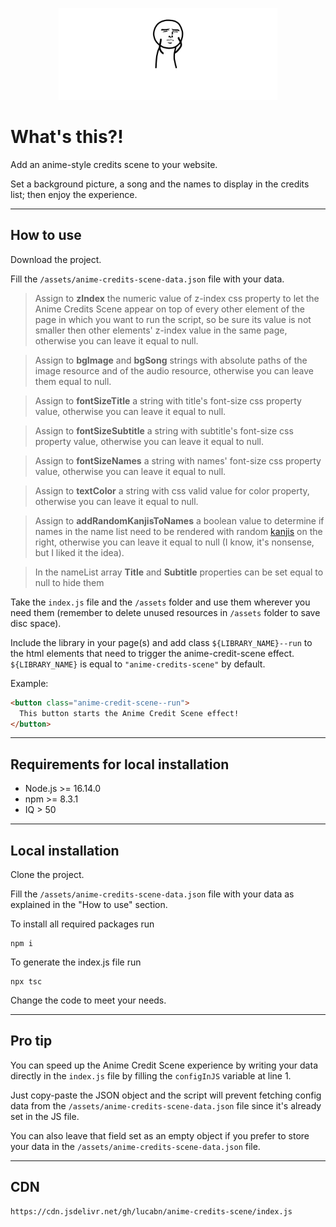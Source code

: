 <p align="center">
  <picture>
    <source media="(prefers-color-scheme: dark)" srcset="https://github.com/LucaBn/anime-credits-scene/blob/main/logo/anime-credits-scene--logo-dark.png?raw=true">
    <source media="(prefers-color-scheme: light)" srcset="https://github.com/LucaBn/anime-credits-scene/blob/main/logo/anime-credits-scene--logo-light.png?raw=true">
    <img alt="Anime Credits Scene" src="https://github.com/LucaBn/anime-credits-scene/blob/main/logo/anime-credits-scene--logo-dark.png?raw=true" width="350" height="147" style="max-width: 100%;">
  </picture>
</p>

# What's this?!

Add an anime-style credits scene to your website.

Set a background picture, a song and the names to display in the credits list; then enjoy the experience.

---

## How to use

Download the project.

Fill the `/assets/anime-credits-scene-data.json` file with your data.

> Assign to **zIndex** the numeric value of z-index css property to let the Anime Credits Scene appear on top of every other element of the page in which you want to run the script, so be sure its value is not smaller then other elements' z-index value in the same page, otherwise you can leave it equal to null.

> Assign to **bgImage** and **bgSong** strings with absolute paths of the image resource and of the audio resource, otherwise you can leave them equal to null.

> Assign to **fontSizeTitle** a string with title's font-size css property value, otherwise you can leave it equal to null.

> Assign to **fontSizeSubtitle** a string with subtitle's font-size css property value, otherwise you can leave it equal to null.

> Assign to **fontSizeNames** a string with names' font-size css property value, otherwise you can leave it equal to null.

> Assign to **textColor** a string with css valid value for color property, otherwise you can leave it equal to null.

> Assign to **addRandomKanjisToNames** a boolean value to determine if names in the name list need to be rendered with random [kanjis](https://en.wikipedia.org/wiki/Kanji) on the right, otherwise you can leave it equal to null (I know, it's nonsense, but I liked it the idea).

> In the nameList array **Title** and **Subtitle** properties can be set equal to null to hide them

Take the `index.js` file and the `/assets` folder and use them wherever you need them (remember to delete unused resources in `/assets` folder to save disc space).

Include the library in your page(s) and add class `${LIBRARY_NAME}--run` to the html elements that need to trigger the anime-credit-scene effect.
`${LIBRARY_NAME}` is equal to `"anime-credits-scene"` by default.

Example:
```html
<button class="anime-credit-scene--run">
  This button starts the Anime Credit Scene effect!
</button>
```


---

## Requirements for local installation

- Node.js >= 16.14.0
- npm >= 8.3.1
- IQ > 50

---

## Local installation

Clone the project.

Fill the `/assets/anime-credits-scene-data.json` file with your data as explained in the "How to use" section.

To install all required packages run

```
npm i
```

To generate the index.js file run

```
npx tsc
```

Change the code to meet your needs.

---

## Pro tip

You can speed up the Anime Credit Scene experience by writing your data directly in the `index.js` file by filling the `configInJS` variable at line 1.

Just copy-paste the JSON object and the script will prevent fetching config data from the `/assets/anime-credits-scene-data.json` file since it's already set in the JS file.

You can also leave that field set as an empty object if you prefer to store your data in the `/assets/anime-credits-scene-data.json` file.

---

## CDN

```
https://cdn.jsdelivr.net/gh/lucabn/anime-credits-scene/index.js
```
